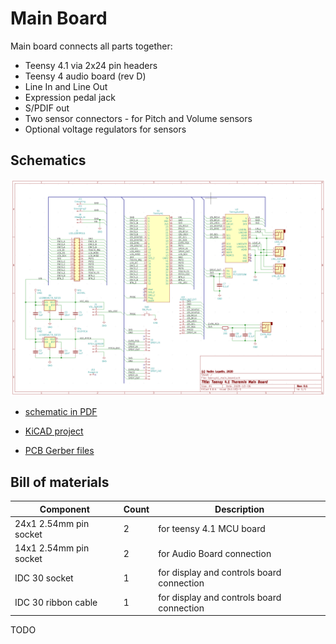 # Main Board

Main board connects all parts together:
* Teensy 4.1 via 2x24 pin headers
* Teensy 4 audio board (rev D)
* Line In and Line Out
* Expression pedal jack
* S/PDIF out
* Two sensor connectors - for Pitch and Volume sensors
* Optional voltage regulators for sensors


## Schematics

![Schematic](/images/schematic/teensy4_theremin_main_board_kicad_schematic.png)

* [schematic in PDF](pdfs/teensy41_main_board.pdf)

* [KiCAD project](https://github.com/teensytheremin/theremin/tree/main/schematics/kicad/teensy41_main_board)

* [PCB Gerber files](https://github.com/teensytheremin/theremin/raw/main/schematics/kicad/teensy41_main_board/gerber/teensy41_main_board/teensy41_main_board.zip)


## Bill of materials

| Component | Count | Description |
| --------- | ----- | ----------- |
| 24x1 2.54mm pin socket | 2 | for teensy 4.1 MCU board |
| 14x1 2.54mm pin socket | 2 | for Audio Board connection |
| IDC 30 socket | 1 | for display and controls board connection |
| IDC 30 ribbon cable | 1 | for display and controls board connection |



TODO

                                                                                                                                                    	